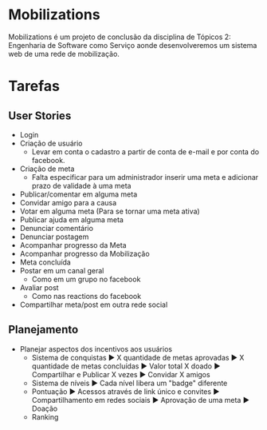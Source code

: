 # Mobilizations
Mobilizations é um projeto de conclusão da disciplina de Tópicos 2: Engenharia de Software como Serviço aonde desenvolveremos um sistema web de uma rede de mobilização.

# Tarefas
## User Stories
* Login
* Criação de usuário
    - Levar em conta o cadastro a partir de conta de e-mail e por conta do facebook.
* Criação de meta
    - Falta especificar para um administrador inserir uma meta e adicionar prazo de validade à uma meta
* Publicar/comentar em alguma meta
* Convidar amigo para a causa
* Votar em alguma meta (Para se tornar uma meta ativa)
* Publicar ajuda em alguma meta
* Denunciar comentário
* Denunciar postagem
* Acompanhar progresso da Meta
* Acompanhar progresso da Mobilização
* Meta concluída
* Postar em um canal geral   
    - Como em um grupo no facebook
* Avaliar post 
    - Como nas reactions do facebook
* Compartilhar meta/post em outra rede social
## Planejamento
* Planejar aspectos dos incentivos aos usuários
    - Sistema de conquistas
        ► X quantidade de metas aprovadas
        ► X quantidade de metas concluídas
        ► Valor total X doado
        ► Compartilhar e Publicar X vezes
        ► Convidar X amigos
    - Sistema de níveis
        ► Cada nível libera um "badge" diferente
    - Pontuação
        ► Acessos através de link único e convites
        ► Compartilhamento em redes sociais
        ► Aprovação de uma meta
        ► Doação
    - Ranking
